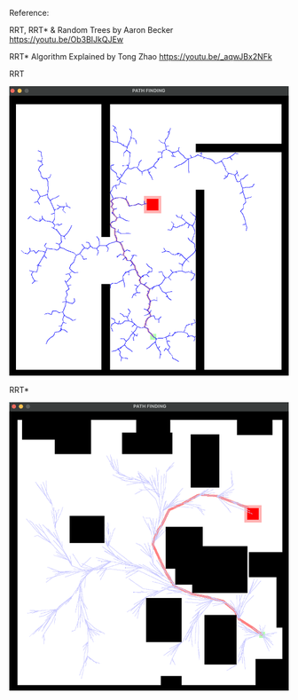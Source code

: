 Reference:

RRT, RRT* & Random Trees by Aaron Becker
https://youtu.be/Ob3BIJkQJEw

RRT* Algorithm Explained by Tong Zhao
https://youtu.be/_aqwJBx2NFk

RRT

<img src="./Images/RRT.png" alt="drawing" width="600"/>


RRT*

<img src="./Images/RRT*.png" alt="drawing" width="600"/>


